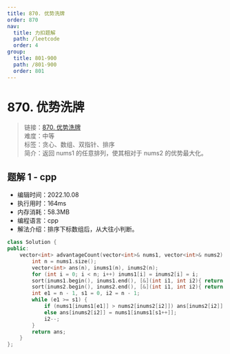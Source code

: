 ```yaml
---
title: 870. 优势洗牌
order: 870
nav:
  title: 力扣题解
  path: /leetcode
  order: 4
group:
  title: 801-900
  path: /801-900
  order: 801
---
```


# 870. 优势洗牌

> 链接：[870. 优势洗牌](https://leetcode.cn/problems/advantage-shuffle/)  
> 难度：中等  
> 标签：贪心、数组、双指针、排序  
> 简介：返回 nums1 的任意排列，使其相对于 nums2 的优势最大化。

## 题解 1 - cpp

- 编辑时间：2022.10.08
- 执行用时：164ms
- 内存消耗：58.3MB
- 编程语言：cpp
- 解法介绍：排序下标数组后，从大往小判断。

```cpp
class Solution {
public:
    vector<int> advantageCount(vector<int>& nums1, vector<int>& nums2) {
        int n = nums1.size();
        vector<int> ans(n), inums1(n), inums2(n);
        for (int i = 0; i < n; i++) inums1[i] = inums2[i] = i;
        sort(inums1.begin(), inums1.end(), [&](int i1, int i2){ return nums1[i1] < nums1[i2]; });
        sort(inums2.begin(), inums2.end(), [&](int i1, int i2){ return nums2[i1] < nums2[i2]; });
        int e1 = n - 1, s1 = 0, i2 = n - 1;
        while (e1 >= s1) {
            if (nums1[inums1[e1]] > nums2[inums2[i2]]) ans[inums2[i2]] = nums1[inums1[e1--]];
            else ans[inums2[i2]] = nums1[inums1[s1++]];
            i2--;
        }
        return ans;
    }
};
```
